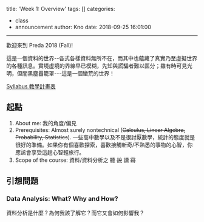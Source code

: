 title: 'Week 1: Overview'
tags: []
categories:
  - class
  - announcement
author: Kno
date: 2018-09-25 16:01:00
---
歡迎來到 Preda 2018 (Fall)! 

這是一個資料的世界--各式各樣資料無所不在，而其中也蘊藏了真實乃至虛擬世界的各種訊息。實境虛境的界線早已模糊，先知與謊騙者難以區分；雖有時可見光明，但闇黑塵囂籠罩---這是一個蠻荒的世界！

[Syllabus 教學計畫表](http://faculty.ndhu.edu.tw/~chtsao/edu/18/pda/p2d2018.GC__63860.pdf)

## 起點
1. About me: 我的角度/偏見
2. Prerequisites: Almost surely nontechnical (~~Calculus, Linear Algebra, Probability, Statistics~~). 一些高中數學以及不是很討厭數學，統計的態度就是很好的準備。如果你有個喜歡探索，喜歡接觸新奇/不熟悉的事物的心智，你應該會享受這趟心智輕旅行。
3. Scope of the course: 資料/資料分析之 聽 ~~說~~ 讀 ~~寫~~


## 引想問題
### Data Analysis: What? Why and How?

資料分析是什麼？為何我該了解它？而它又會如何影響我？